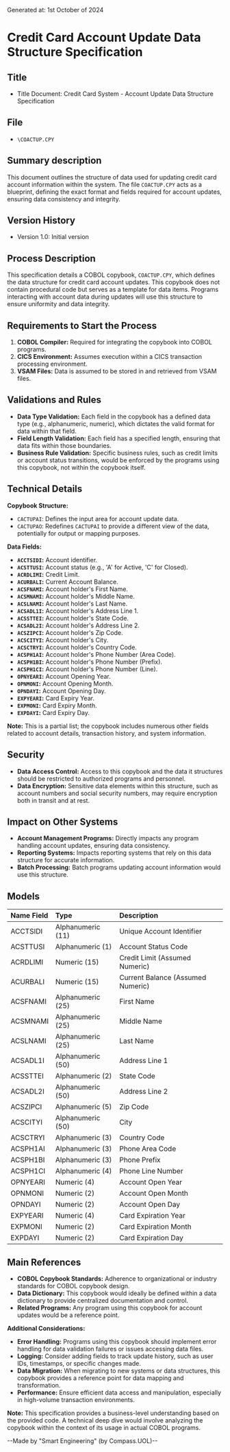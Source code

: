 Generated at: 1st October of 2024

# Credit Card Account Update Data Structure Specification

## Title

- Title Document: Credit Card System - Account Update Data Structure Specification

## File

- `\COACTUP.CPY`

## Summary description

This document outlines the structure of data used for updating credit card account information within the system. The file `COACTUP.CPY` acts as a blueprint, defining the exact format and fields required for account updates, ensuring data consistency and integrity.

## Version History

- Version 1.0: Initial version

## Process Description

This specification details a COBOL copybook, `COACTUP.CPY`, which defines the data structure for credit card account updates. This copybook does not contain procedural code but serves as a template for data items. Programs interacting with account data during updates will use this structure to ensure uniformity and data integrity.

## Requirements to Start the Process

1.  **COBOL Compiler:** Required for integrating the copybook into COBOL programs.
2.  **CICS Environment:** Assumes execution within a CICS transaction processing environment.
3.  **VSAM Files:** Data is assumed to be stored in and retrieved from VSAM files.

## Validations and Rules

*   **Data Type Validation:** Each field in the copybook has a defined data type (e.g., alphanumeric, numeric), which dictates the valid format for data within that field.
*   **Field Length Validation:** Each field has a specified length, ensuring that data fits within those boundaries.
*   **Business Rule Validation:** Specific business rules, such as credit limits or account status transitions, would be enforced by the programs using this copybook, not within the copybook itself.

## Technical Details

**Copybook Structure:**

*   `CACTUPAI`: Defines the input area for account update data.
*   `CACTUPAO`: Redefines `CACTUPAI` to provide a different view of the data, potentially for output or mapping purposes.

**Data Fields:**

*   **`ACCTSIDI`:**  Account identifier.
*   **`ACSTTUSI`:** Account status (e.g., 'A' for Active, 'C' for Closed).
*   **`ACRDLIMI`:** Credit Limit.
*   **`ACURBALI`:** Current Account Balance.
*   **`ACSFNAMI`:** Account holder's First Name.
*   **`ACSMNAMI`:** Account holder's Middle Name.
*   **`ACSLNAMI`:** Account holder's Last Name.
*   **`ACSADL1I`:** Account holder's Address Line 1.
*   **`ACSSTTEI`:** Account holder's State Code.
*   **`ACSADL2I`:** Account holder's Address Line 2.
*   **`ACSZIPCI`:** Account holder's Zip Code.
*   **`ACSCITYI`:** Account holder's City.
*   **`ACSCTRYI`:** Account holder's Country Code.
*   **`ACSPH1AI`:** Account holder's Phone Number (Area Code).
*   **`ACSPH1BI`:** Account holder's Phone Number (Prefix).
*   **`ACSPH1CI`:** Account holder's Phone Number (Line).
*   **`OPNYEARI`:** Account Opening Year.
*   **`OPNMONI`:** Account Opening Month.
*   **`OPNDAYI`:** Account Opening Day.
*   **`EXPYEARI`:** Card Expiry Year.
*   **`EXPMONI`:** Card Expiry Month.
*   **`EXPDAYI`:** Card Expiry Day.

**Note:**  This is a partial list; the copybook includes numerous other fields related to account details, transaction history, and system information.

## Security

*   **Data Access Control:** Access to this copybook and the data it structures should be restricted to authorized programs and personnel.
*   **Data Encryption:** Sensitive data elements within this structure, such as account numbers and social security numbers, may require encryption both in transit and at rest.

## Impact on Other Systems

*   **Account Management Programs:**  Directly impacts any program handling account updates, ensuring data consistency.
*   **Reporting Systems:** Impacts reporting systems that rely on this data structure for accurate information.
*   **Batch Processing:** Batch programs updating account information would use this structure.

## Models

| Name Field   | Type             | Description                         |
| :----------- | :--------------- | :---------------------------------- |
| ACCTSIDI     | Alphanumeric (11) | Unique Account Identifier           |
| ACSTTUSI     | Alphanumeric (1)  | Account Status Code                 |
| ACRDLIMI     | Numeric (15)      | Credit Limit (Assumed Numeric)      |
| ACURBALI     | Numeric (15)      | Current Balance (Assumed Numeric) |
| ACSFNAMI     | Alphanumeric (25) | First Name                          |
| ACSMNAMI     | Alphanumeric (25) | Middle Name                         |
| ACSLNAMI     | Alphanumeric (25) | Last Name                           |
| ACSADL1I     | Alphanumeric (50) | Address Line 1                      |
| ACSSTTEI     | Alphanumeric (2)  | State Code                          |
| ACSADL2I     | Alphanumeric (50) | Address Line 2                      |
| ACSZIPCI     | Alphanumeric (5)  | Zip Code                            |
| ACSCITYI     | Alphanumeric (50) | City                                |
| ACSCTRYI     | Alphanumeric (3)  | Country Code                        |
| ACSPH1AI     | Alphanumeric (3)  | Phone Area Code                     |
| ACSPH1BI     | Alphanumeric (3)  | Phone Prefix                        |
| ACSPH1CI     | Alphanumeric (4)  | Phone Line Number                   |
| OPNYEARI     | Numeric (4)       | Account Open Year                  |
| OPNMONI     | Numeric (2)       | Account Open Month                 |
| OPNDAYI     | Numeric (2)       | Account Open Day                  |
| EXPYEARI     | Numeric (4)       | Card Expiration Year                |
| EXPMONI     | Numeric (2)       | Card Expiration Month               |
| EXPDAYI     | Numeric (2)       | Card Expiration Day                |

## Main References

*   **COBOL Copybook Standards:** Adherence to organizational or industry standards for COBOL copybook design.
*   **Data Dictionary:** This copybook would ideally be defined within a data dictionary to provide centralized documentation and control.
*   **Related Programs:** Any program using this copybook for account updates would be a reference point.

**Additional Considerations:**

*   **Error Handling:** Programs using this copybook should implement error handling for data validation failures or issues accessing data files.
*   **Logging:** Consider adding fields to track update history, such as user IDs, timestamps, or specific changes made.
*   **Data Migration:** When migrating to new systems or data structures, this copybook provides a reference point for data mapping and transformation.
*   **Performance:** Ensure efficient data access and manipulation, especially in high-volume transaction environments.

**Note:**  This specification provides a business-level understanding based on the provided code. A technical deep dive would involve analyzing the copybook within the context of its usage in actual COBOL programs.

--Made by "Smart Engineering" (by Compass.UOL)--